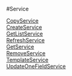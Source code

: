 #Service

[CopyService](https://github.com/progwards-tasktracker/tasktracker) <br />
[CreateService](https://github.com/progwards-tasktracker/tasktracker) <br />
[GetListService](https://github.com/progwards-tasktracker/tasktracker) <br />
[RefreshService](https://github.com/progwards-tasktracker/tasktracker) <br />
[GetService](https://github.com/progwards-tasktracker/tasktracker) <br />
[RemoveService](https://github.com/progwards-tasktracker/tasktracker) <br />
[TemplateService](https://github.com/progwards-tasktracker/tasktracker) <br />
[UpdateOneFieldService](https://github.com/progwards-tasktracker/tasktracker) <br />